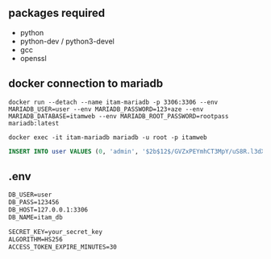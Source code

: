 ## packages required
- python
- python-dev / python3-devel
- gcc
- openssl

## docker connection to mariadb
```shell
docker run --detach --name itam-mariadb -p 3306:3306 --env MARIADB_USER=user --env MARIADB_PASSWORD=123+aze --env MARIADB_DATABASE=itamweb --env MARIADB_ROOT_PASSWORD=rootpass  mariadb:latest

docker exec -it itam-mariadb mariadb -u root -p itamweb
```
```sql
INSERT INTO user VALUES (0, 'admin', '$2b$12$/GVZxPEYmhCT3MpY/uS8R.l3dXhpA5fBqzUIa9lESLMXgoVs6s2J2', 0, true);
```

## .env
```txt
DB_USER=user
DB_PASS=123456
DB_HOST=127.0.0.1:3306
DB_NAME=itam_db

SECRET_KEY=your_secret_key
ALGORITHM=HS256
ACCESS_TOKEN_EXPIRE_MINUTES=30
```

